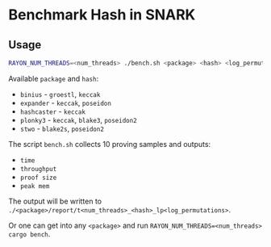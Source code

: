 # Benchmark Hash in SNARK

## Usage

```sh
RAYON_NUM_THREADS=<num_threads> ./bench.sh <package> <hash> <log_permutations>
```

Available `package` and `hash`:

- `binius` - `groestl`, `keccak`
- `expander` - `keccak`, `poseidon`
- `hashcaster` - `keccak`
- `plonky3` - `keccak`, `blake3`, `poseidon2`
- `stwo` - `blake2s`, `poseidon2`

The script `bench.sh` collects 10 proving samples and outputs:

- `time`
- `throughput`
- `proof size`
- `peak mem`

The output will be written to `./<package>/report/t<num_threads>_<hash>_lp<log_permutations>`.

Or one can get into any `<package>` and run `RAYON_NUM_THREADS=<num_threads> cargo bench`.
